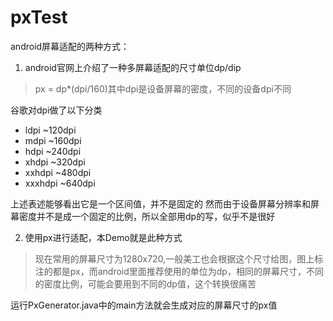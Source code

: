 # pxTest
 android屏幕适配的两种方式：
 1. android官网上介绍了一种多屏幕适配的尺寸单位dp/dip
 > px = dp*(dpi/160)其中dpi是设备屏幕的密度，不同的设备dpi不同

谷歌对dpi做了以下分类
* ldpi ~120dpi
* mdpi ~160dpi
* hdpi ~240dpi
* xhdpi ~320dpi
* xxhdpi ~480dpi
* xxxhdpi ~640dpi

上述表述能够看出它是一个区间值，并不是固定的
然而由于设备屏幕分辨率和屏幕密度并不是成一个固定的比例，所以全部用dp的写，似乎不是很好

 2. 使用px进行适配，本Demo就是此种方式
 > 现在常用的屏幕尺寸为1280x720,一般美工也会根据这个尺寸给图，图上标注的都是px，而android里面推荐使用的单位为dp，相同的屏幕尺寸，不同的密度比例，可能会要用到不同的dp值，这个转换很痛苦

  运行PxGenerator.java中的main方法就会生成对应的屏幕尺寸的px值